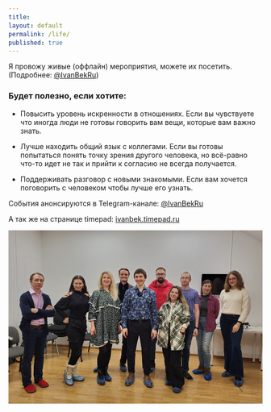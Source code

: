 ```yaml
---
title:
layout: default
permalink: /life/
published: true
---
```


Я провожу живые (оффлайн) мероприятия, можете их посетить.
(Подробнее: [@IvanBekRu](https://t.me/IvanBekRu "Телеграм канал с анонсами"))

### Будет полезно, если хотите:
 * Повысить уровень искренности в отношениях.
  Если вы чувствуете что иногда люди не готовы говорить вам вещи, которые вам важно знать.

 * Лучше находить общий язык с коллегами.
  Если вы готовы попытаться понять точку зрения другого человека, но всё-равно что-то идет не так и прийти к согласию не всегда получается.  

 * Поддерживать разговор с новыми знакомыми.
  Если вам хочется поговорить с человеком чтобы лучше его узнать.

События анонсируются в Telegram-канале:
[@IvanBekRu](https://t.me/IvanBekRu "Телеграм канал с анонсами")

А так же на странице timepad:
[ivanbek.timepad.ru](https://ivanbek.timepad.ru/ "Анонсы на Timepad")

![Фото с мастер-класса](/assets/images/mc-photo-vse-cut-small.png "Фото с мастер-класса")

